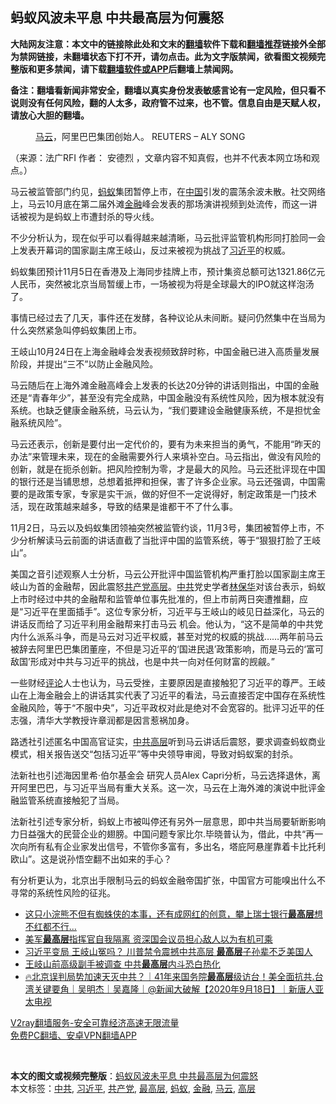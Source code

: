  <h2>蚂蚁风波未平息 中共最高层为何震怒</h2> <p class="notice"><b>大陆网友注意：本文中的链接除此处和文末的<a href="https://github.com/bannedbook/fanqiang" >翻墙</a>软件下载和<a href="https://github.com/killgcd/justmysocks/blob/master/README.md">翻墙推荐</a>链接外全部为禁网链接，未翻墙状态下打不开，请勿点击。此为文字版禁闻，欲看图文视频完整版和更多禁闻，请下载<a href="https://github.com/bannedbook/fanqiang">翻墙软件或APP</a>后翻墙上禁闻网。</p><p>备注：翻墙看新闻非常安全，翻墙以真实身份发表敏感言论有一定风险，但只看不说则没有任何风险，翻的人太多，政府管不过来，也不管。信息自由是天赋人权，请放心大胆的翻墙。</b></p>  <div class="entry"> <figure>                <figcaption>                <a href="https://www.bannedbook.org/bnews/tag/%e9%a9%ac%e4%ba%91/" class="st_tag internal_tag" rel="tag" title="标签 马云 下的日志">马云</a>，阿里巴巴集团创始人。                REUTERS &#8211; ALY SONG            </figcaption></figure> <p>（来源：法广RFI                                      作者：                                                                                                     安德烈                                                                                            ，文章内容不知真假，也并不代表本网立场和观点。）</p> <p>                    马云被监管部门约见，<a href="https://www.bannedbook.org/bnews/tag/%e8%9a%82%e8%9a%81/" class="st_tag internal_tag" rel="tag" title="标签 蚂蚁 下的日志">蚂蚁</a>集团暂停上市，在<span class='wp_keywordlink_affiliate'><a href="https://www.bannedbook.org/" title="中国" target="_blank">中国</a></span>引发的震荡余波未散。社交网络上，马云10月底在第二届外滩<a href="https://www.bannedbook.org/bnews/tag/%E9%87%91%E8%9E%8D/" class="st_tag internal_tag" rel="tag" title="标签 金融 下的日志">金融</a>峰会发表的那场演讲视频到处流传，而这一讲话被视为是蚂蚁上市遭封杀的导火线。                </p> <p>不少分析认为，现在似乎可以看得越来越清晰，马云批评监管机构形同打脸同一会上发表开幕词的国家副主席王岐山，反过来被视为挑战了<a href="https://www.bannedbook.org/bnews/tag/%e4%b9%a0%e8%bf%91%e5%b9%b3/" class="st_tag internal_tag" rel="tag" title="标签 习近平 下的日志">习近平</a>的权威。</p> <p>蚂蚁集团预计11月5日在香港及上海同步挂牌上市，预计集资总额可达1321.86亿元人民币，突然被北京当局暂缓上市，一场被视为将是全球最大的IPO就这样泡汤了。</p>  <p>事情已经过去了几天，事件还在发酵，各种议论从未间断。疑问仍然集中在当局为什么突然紧急叫停蚂蚁集团上市。</p> <p>王岐山10月24日在上海金融峰会发表视频致辞时称，中国金融已进入高质量发展阶段，并提出“三不”以防止金融风险。</p> <p>马云随后在上海外滩金融高峰会上发表的长达20分钟的讲话则指出，中国的金融还是“青春年少”，甚至没有完全成熟，中国金融没有系统性风险，因为根本就没有系统。也缺乏健康金融系统，马云认为，“我们要建设金融健康系统，不是担忧金融系统风险”。</p> <p>马云还表示，创新是要付出一定代价的，要有为未来担当的勇气，不能用“昨天的办法”来管理未来，现在的金融需要外行人来填补空白。马云指出，做没有风险的创新，就是在扼杀创新。把风险控制为零，才是最大的风险。马云还批评现在中国的银行还是当铺思想，总想着抵押和担保，害了许多企业家。马云还强调，中国需要的是政策专家，专家是实干派，做的好但不一定说得好，制定政策是一门技术活，现在政策越来越多，导致的结果是谁都干不了什么事。</p>  <p>11月2日，马云以及蚂蚁集团领袖突然被监管约谈，11月3号，集团被暂停上市，不少分析解读马云前面的讲话直截了当批评中国的监管系统，等于“狠狠打脸了王岐山”。</p> <p>美国之音引述观察人士分析，马云公开批评中国监管机构严重打脸以国家副主席王岐山为首的金融帮，因此震怒<a href="https://www.bannedbook.org/bnews/tag/%e5%85%b1%e4%ba%a7%e5%85%9a/" class="st_tag internal_tag" rel="tag" title="标签 共产党 下的日志">共产党</a><span class='wp_keywordlink_affiliate'><a href="https://www.bannedbook.org/bnews/ccpdope/" title="中共高层内幕" target="_blank">高层</a></span>。<a href="https://www.bannedbook.org/bnews/tag/%e4%b8%ad%e5%85%b1/" class="st_tag internal_tag" rel="tag" title="标签 中共 下的日志">中共</a>党史学者<span class='wp_keywordlink'><a href="https://www.bannedbook.org/forum10/topic383.html" title="林保华" target="_blank">林保华</a></span>对该台表示，蚂蚁上市时经过中共的金融帮和监管单位事先批准的，但上市前两日突遭推翻，应是“习近平在里面插手”。这位专家分析，习近平与王岐山的岐见日益深化，马云的讲话反而给了习近平利用金融帮来打击马云 机会。他认为，“这不是简单的中共党内什么派系斗争，而是马云对习近平权威，甚至对党的权威的挑战……两年前马云被辞去阿里巴巴集团董座，不但是习近平的‘国进民退’政策影响，而是马云的‘富可敌国’形成对中共与习近平的挑战，也是中共一向对任何财富的觊觎。”</p> <p>一些财经<span class='wp_keywordlink_affiliate'><a href="https://www.bannedbook.org/bnews/comments/" title="新闻评论" target="_blank">评论</a></span>人士也认为，马云受挫，主要原因是直接触犯了习近平的尊严。王岐山在上海金融会上的讲话其实代表了习近平的看法，马云直接否定中国存在系统性金融风险，等于“不服中央”，习近平政权对此是绝对不会宽容的。批评习近平的任志强，清华大学教授许章润都是因言惹祸加身。</p> <p>路透社引述匿名中国高官证实，<span class='wp_keywordlink_affiliate'><a href="https://www.bannedbook.org/bnews/ccpdope/" title="中共高层" target="_blank">中共高层</a></span>听到马云讲话后震怒，要求调查蚂蚁商业模式，相关报告送交“包括习近平”等中央领导审阅，导致对蚂蚁案的封杀。</p>  <p>法新社也引述海因里希·伯尔基金会 研究人员Alex Capri分析，马云选择退休，离开阿里巴巴，与习近平当局有重大关系。这一次，马云在上海外滩的演说中批评金融监管系统直接触犯了当局。</p> <p>法新社引述专家分析，蚂蚁上市被叫停还有另外一层意思，即中共当局要斩断影响力日益强大的民营企业的翅膀。中国问题专家比尔.毕晓普认为，借此，中共“再一次向所有私有企业家发出信号，不管你多富有，多出名，塔庇阿悬崖靠着卡比托利欧山”。这是说孙悟空翻不出如来的手心？</p> <p>有分析更认为，北京出手限制马云的蚂蚁金融帝国扩张，中国官方可能嗅出什么不寻常的系统性风险的征兆。</p> <ul class='op-related-articles' title='相关阅读'> <li><a href='https://www.bannedbook.org/bnews/comments/20201107/1427154.html' target='_blank'>这只小浣熊不但有蜘蛛侠的本事，还有成网红的创意，攀上瑞士银行<b>最高层</b>想不红都不行...</a></li> <li><a href='https://www.bannedbook.org/bnews/worldnews/usa/20201007/1409559.html' target='_blank'>美军<b>最高层</b>指挥官自我隔离 资深国会议员担心敌人以为有机可乘</a></li> <li><a href='https://www.bannedbook.org/bnews/topimagenews/20201006/1409145.html' target='_blank'>习近平变局 王岐山冤吗？ 川普禁令震撼中共高层 <b>最高层</b>子孙辈不乏美国人</a></li> <li><a href='https://www.bannedbook.org/bnews/headline/20201002/1407105.html' target='_blank'>王岐山前高级副手被调查 中共<b>最高层</b>内斗恐白热化</a></li> <li><a href='https://www.bannedbook.org/bnews/taiwannews/20200918/1398898.html' target='_blank'>🔥北京误判局势加速天灭中共？｜41年来国务院<b>最高层</b>级访台！美全面抗共.台湾关键要角｜吴明杰｜吴嘉隆｜@新闻大破解【2020年9月18日】｜新唐人亚太电视</a></li> </ul> <p class="texttj"> <a href="https://www.bannedbook.org/forum23/topic22702.html" target="_blank">V2ray翻墙服务-安全可靠经济高速无限流量</a><br/> <a href="https://github.com/bannedbook/fanqiang/wiki/%E7%A6%81%E9%97%BB%E7%BD%91%E5%AE%89%E5%8D%93%E7%BF%BB%E5%A2%99%E6%96%B0%E9%97%BBAPP" target="_blank">免费PC翻墙、安卓VPN翻墙APP</a></p><p> </p> <a name='sharetosocial'></a>       <div><b>本文的图文或视频完整版</b>：<a href='https://www.bannedbook.org/bnews/headline/20201111/1429162.html'>蚂蚁风波未平息 中共最高层为何震怒</a></div>  </div><!--END ENTRY--> <div class="postfooter"> <div>本文标签：<a href="https://www.bannedbook.org/bnews/tag/%e4%b8%ad%e5%85%b1/" rel="tag">中共</a>, <a href="https://www.bannedbook.org/bnews/tag/%e4%b9%a0%e8%bf%91%e5%b9%b3/" rel="tag">习近平</a>, <a href="https://www.bannedbook.org/bnews/tag/%e5%85%b1%e4%ba%a7%e5%85%9a/" rel="tag">共产党</a>, <a href="https://www.bannedbook.org/bnews/tag/%E6%9C%80%E9%AB%98%E5%B1%82/" rel="tag">最高层</a>, <a href="https://www.bannedbook.org/bnews/tag/%e8%9a%82%e8%9a%81/" rel="tag">蚂蚁</a>, <a href="https://www.bannedbook.org/bnews/tag/%E9%87%91%E8%9E%8D/" rel="tag">金融</a>, <a href="https://www.bannedbook.org/bnews/tag/%e9%a9%ac%e4%ba%91/" rel="tag">马云</a>, <a href="https://www.bannedbook.org/bnews/tag/%E9%AB%98%E5%B1%82/" rel="tag">高层</a></div>  </div><!--END POSTFOOTER--> 